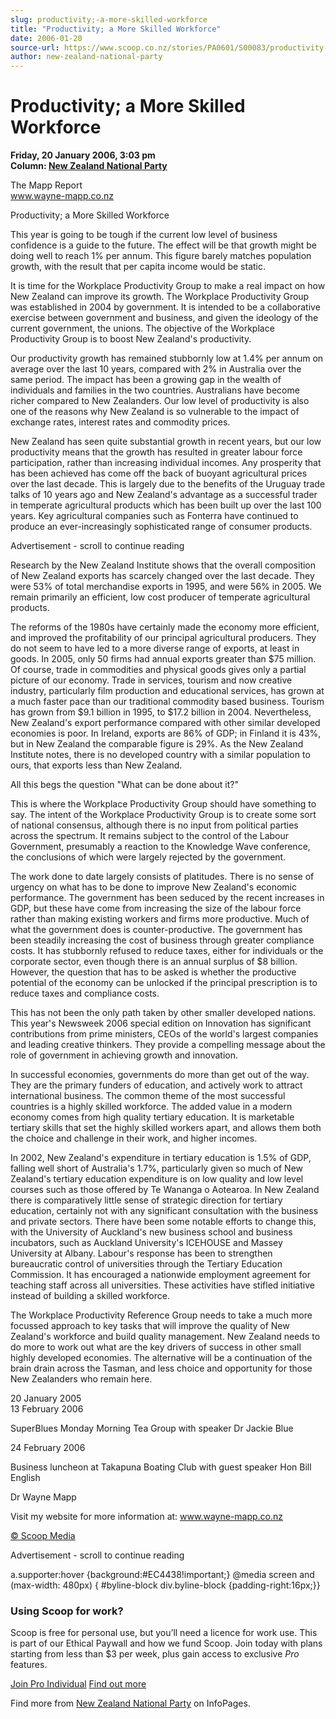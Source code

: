 ```yaml
---
slug: productivity;-a-more-skilled-workforce
title: "Productivity; a More Skilled Workforce"
date: 2006-01-20
source-url: https://www.scoop.co.nz/stories/PA0601/S00083/productivity-a-more-skilled-workforce.htm
author: new-zealand-national-party
---
```

Productivity; a More Skilled Workforce
======================================

**Friday, 20 January 2006, 3:03 pm**  
**Column: [New Zealand National Party](https://info.scoop.co.nz/New_Zealand_National_Party)**

The Mapp Report  
www.wayne-mapp.co.nz

  
Productivity; a More Skilled Workforce

This year is going to be tough if the current low level of business confidence is a guide to the future. The effect will be that growth might be doing well to reach 1% per annum. This figure barely matches population growth, with the result that per capita income would be static.

It is time for the Workplace Productivity Group to make a real impact on how New Zealand can improve its growth. The Workplace Productivity Group was established in 2004 by government. It is intended to be a collaborative exercise between government and business, and given the ideology of the current government, the unions. The objective of the Workplace Productivity Group is to boost New Zealand's productivity.

Our productivity growth has remained stubbornly low at 1.4% per annum on average over the last 10 years, compared with 2% in Australia over the same period. The impact has been a growing gap in the wealth of individuals and families in the two countries. Australians have become richer compared to New Zealanders. Our low level of productivity is also one of the reasons why New Zealand is so vulnerable to the impact of exchange rates, interest rates and commodity prices.

New Zealand has seen quite substantial growth in recent years, but our low productivity means that the growth has resulted in greater labour force participation, rather than increasing individual incomes. Any prosperity that has been achieved has come off the back of buoyant agricultural prices over the last decade. This is largely due to the benefits of the Uruguay trade talks of 10 years ago and New Zealand's advantage as a successful trader in temperate agricultural products which has been built up over the last 100 years. Key agricultural companies such as Fonterra have continued to produce an ever-increasingly sophisticated range of consumer products.

Advertisement - scroll to continue reading





Research by the New Zealand Institute shows that the overall composition of New Zealand exports has scarcely changed over the last decade. They were 53% of total merchandise exports in 1995, and were 56% in 2005. We remain primarily an efficient, low cost producer of temperate agricultural products.

The reforms of the 1980s have certainly made the economy more efficient, and improved the profitability of our principal agricultural producers. They do not seem to have led to a more diverse range of exports, at least in goods. In 2005, only 50 firms had annual exports greater than $75 million. Of course, trade in commodities and physical goods gives only a partial picture of our economy. Trade in services, tourism and now creative industry, particularly film production and educational services, has grown at a much faster pace than our traditional commodity based business. Tourism has grown from $9.1 billion in 1995, to $17.2 billion in 2004. Nevertheless, New Zealand's export performance compared with other similar developed economies is poor. In Ireland, exports are 86% of GDP; in Finland it is 43%, but in New Zealand the comparable figure is 29%. As the New Zealand Institute notes, there is no developed country with a similar population to ours, that exports less than New Zealand.

All this begs the question \"What can be done about it?"

This is where the Workplace Productivity Group should have something to say. The intent of the Workplace Productivity Group is to create some sort of national consensus, although there is no input from political parties across the spectrum. It remains subject to the control of the Labour Government, presumably a reaction to the Knowledge Wave conference, the conclusions of which were largely rejected by the government.

The work done to date largely consists of platitudes. There is no sense of urgency on what has to be done to improve New Zealand's economic performance. The government has been seduced by the recent increases in GDP, but these have come from increasing the size of the labour force rather than making existing workers and firms more productive. Much of what the government does is counter-productive. The government has been steadily increasing the cost of business through greater compliance costs. It has stubbornly refused to reduce taxes, either for individuals or the corporate sector, even though there is an annual surplus of $8 billion. However, the question that has to be asked is whether the productive potential of the economy can be unlocked if the principal prescription is to reduce taxes and compliance costs.

This has not been the only path taken by other smaller developed nations. This year's Newsweek 2006 special edition on Innovation has significant contributions from prime ministers, CEOs of the world's largest companies and leading creative thinkers. They provide a compelling message about the role of government in achieving growth and innovation.

In successful economies, governments do more than get out of the way. They are the primary funders of education, and actively work to attract international business. The common theme of the most successful countries is a highly skilled workforce. The added value in a modern economy comes from high quality tertiary education. It is marketable tertiary skills that set the highly skilled workers apart, and allows them both the choice and challenge in their work, and higher incomes.

In 2002, New Zealand's expenditure in tertiary education is 1.5% of GDP, falling well short of Australia's 1.7%, particularly given so much of New Zealand's tertiary education expenditure is on low quality and low level courses such as those offered by Te Wananga o Aotearoa. In New Zealand there is comparatively little sense of strategic direction for tertiary education, certainly not with any significant consultation with the business and private sectors. There have been some notable efforts to change this, with the University of Auckland's new business school and business incubators, such as Auckland University's ICEHOUSE and Massey University at Albany. Labour's response has been to strengthen bureaucratic control of universities through the Tertiary Education Commission. It has encouraged a nationwide employment agreement for teaching staff across all universities. These activities have stifled initiative instead of building a skilled workforce.

The Workplace Productivity Reference Group needs to take a much more focussed approach to key tasks that will improve the quality of New Zealand's workforce and build quality management. New Zealand needs to do more to work out what are the key drivers of success in other small highly developed economies. The alternative will be a continuation of the brain drain across the Tasman, and less choice and opportunity for those New Zealanders who remain here.

20 January 2005  
13 February 2006

SuperBlues Monday Morning Tea Group with speaker Dr Jackie Blue

24 February 2006

Business luncheon at Takapuna Boating Club with guest speaker Hon Bill English  

Dr Wayne Mapp

Visit my website for more information at: www.wayne-mapp.co.nz

[© Scoop Media](http://www.scoop.co.nz/about/terms.html)  

Advertisement - scroll to continue reading



a.supporter:hover {background:#EC4438!important;} @media screen and (max-width: 480px) { #byline-block div.byline-block {padding-right:16px;}}

### Using Scoop for work?

Scoop is free for personal use, but you’ll need a licence for work use. This is part of our Ethical Paywall and how we fund Scoop. Join today with plans starting from less than $3 per week, plus gain access to exclusive _Pro_ features.  
  
[Join Pro Individual](https://pro.scoop.co.nz/Individual/?from=ProIn24) [Find out more](https://pro.scoop.co.nz/using-scoop-for-work/?from=ProIn24)

Find more from [New Zealand National Party](https://info.scoop.co.nz/New_Zealand_National_Party) on InfoPages.